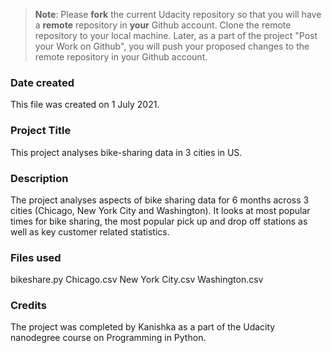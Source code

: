 >**Note**: Please **fork** the current Udacity repository so that you will have a **remote** repository in **your** Github account. Clone the remote repository to your local machine. Later, as a part of the project "Post your Work on Github", you will push your proposed changes to the remote repository in your Github account.

### Date created
This file was created on 1 July 2021.

### Project Title
This project analyses bike-sharing data in 3 cities in US.

### Description
The project analyses aspects of bike sharing data for 6 months across 3 cities (Chicago, New York City and Washington). It looks at most popular times for bike sharing, the most popular pick up and drop off stations as well as key customer related statistics.

### Files used
bikeshare.py
Chicago.csv
New York City.csv
Washington.csv

### Credits
The project was completed by Kanishka as a part of the Udacity nanodegree course on Programming in Python.
